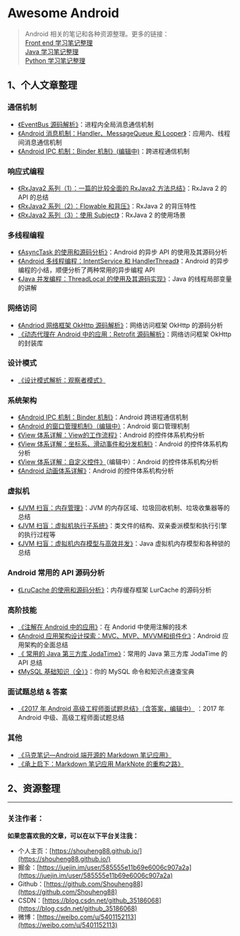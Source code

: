 # Awesome Android

> Android 相关的笔记和各种资源整理。更多的链接：  
> [Front end 学习笔记整理](https://github.com/Shouheng88/Front-end-notes)  
> [Java 学习笔记整理](https://github.com/Shouheng88/Awesome-Java)  
> [Python 学习笔记整理](https://github.com/Shouheng88/Python-notes)

## 1、个人文章整理

### 通信机制

- [《EventBus 源码解析》](消息机制/EventBus的源码分析.md)：进程内全局消息通信机制
- [《Android 消息机制：Handler、MessageQueue 和 Looper》](消息机制/线程通信：Handler、MessageQueue和Looper.md.md)：应用内、线程间消息通信机制
- [《Android IPC 机制：Binder 机制》(编辑中)](消息机制/跨进程通信：Binder机制.md)：跨进程通信机制

### 响应式编程

- [《RxJava2 系列（1）：一篇的比较全面的 RxJava2 方法总结》](响应式编程/RxJava2系列·_一篇的比较全面的RxJava2方法总结.md)：RxJava 2 的 API 的总结
- [《RxJava2 系列（2）：Flowable 和背压》](响应式编程/Flowable和背压.md)：RxJava 2 的背压特性
- [《RxJava2 系列（3）：使用 Subject》](响应式编程/用RxJava打造EventBus.md)：RxJava 2 的使用场景

### 多线程编程

- [《AsyncTask 的使用和源码分析》](异步编程/AsyncTask源码分析.md)：Android 的异步 API 的使用及其源码分析
- [《Android 多线程编程：IntentService 和 HandlerThread》](异步编程/Android多线程编程：IntentService和HandlerThread.md)：Android 的异步编程的小结，顺便分析了两种常用的异步编程 API
- [《Java 并发编程：ThreadLocal 的使用及其源码实现》](https://blog.csdn.net/github_35186068/article/details/83858944)：Java 的线程局部变量的讲解

### 网络访问

- [《Andriod 网络框架 OkHttp 源码解析》](网络访问/OKHttp源码阅读.md)：网络访问框架 OkHttp 的源码分析
- [《动态代理在 Android 中的应用：Retrofit 源码解析》](网络访问/Retrofit源码阅读.md)：网络访问框架 OkHttp 的封装库

### 设计模式

- [《设计模式解析：观察者模式》](https://blog.csdn.net/github_35186068/article/details/83754026)

### 系统架构

- [《Android IPC 机制：Binder 机制》](消息机制/跨进程通信：Binder机制.md)：Android 跨进程通信机制
- [《Android 的窗口管理机制》（编辑中）](系统架构/窗口机制/Android的Window管理机制.md)：Android 窗口管理机制
- [《View 体系详解：View的工作流程》](系统架构/控件体系/View体系详解：View的工作流程.md)：Android 的控件体系机构分析
- [《View 体系详解：坐标系、滑动事件和分发机制》](系统架构/控件体系/View体系详解：坐标系、滑动事件和分发机制.md)：Android 的控件体系机构分析
- [《View 体系详解：自定义控件》](系统架构/控件体系/View体系详解：自定义控件.md)（编辑中）：Android 的控件体系机构分析
- [《Android 动画体系详解》](系统架构/控件体系/动画体系详解.md)：Android 的控件体系机构分析

### 虚拟机

- [《JVM 扫盲：内存管理》](https://juejin.im/post/5b475e976fb9a04fa8671a45)：JVM 的内存区域、垃圾回收机制、垃圾收集器等的总结
- [《JVM 扫盲：虚拟机执行子系统》](https://juejin.im/post/5b4a1fb7e51d4519213fd374)：类文件的结构、双亲委派模型和执行引擎的执行过程等
- [《JVM 扫盲：虚拟机内存模型与高效并发》](https://juejin.im/post/5b4f48e75188251b1b448aa0)：Java 虚拟机内存模型和各种锁的总结

### Android 常用的 API 源码分析

- [《LruCache 的使用和源码分析》](API简析/LruCache.md)：内存缓存框架 LurCache 的源码分析

### 高阶技能

- [《注解在 Android 中的应用》](注解和依赖注入/注解在Android中的应用.md)：在 Andorid 中使用注解的技术
- [《Android 应用架构设计探索：MVC、MVP、MVVM和组件化》](结构设计/探索Android架构设计.md)：Android 应用架构的全面总结
- [《
常用的 Java 第三方库 JodaTime》](https://blog.csdn.net/github_35186068/article/details/83754146)：常用的 Java 第三方库 JodaTime 的 API 总结
- [《MySQL 基础知识（全）》](https://juejin.im/post/5a12d62bf265da431d3c4a01)：你的 MySQL 命令和知识点速查宝典

### 面试题总结 & 答案

- [《2017 年 Android 高级工程师面试题总结》（含答案，编辑中）](笔试面试/Android高级软件工程师2017.md)
：2017 年 Android 中级、高级工程师面试题总结

### 其他

- [《马克笔记—Android 端开源的 Markdown 笔记应用》](其他/MarkNote版本1的.md)
- [《承上启下：Markdown 笔记应用 MarkNote 的重构之路》](其他/MarkNote版本2.md)

## 2、资源整理



------

### 关注作者：

**如果您喜欢我的文章，可以在以下平台关注我：**

- 个人主页：[https://shouheng88.github.io/](https://shouheng88.github.io/)
- 掘金：[https://juejin.im/user/585555e11b69e6006c907a2a](https://juejin.im/user/585555e11b69e6006c907a2a)
- Github：[https://github.com/Shouheng88](https://github.com/Shouheng88)
- CSDN：[https://blog.csdn.net/github_35186068](https://blog.csdn.net/github_35186068)
- 微博：[https://weibo.com/u/5401152113](https://weibo.com/u/5401152113)

